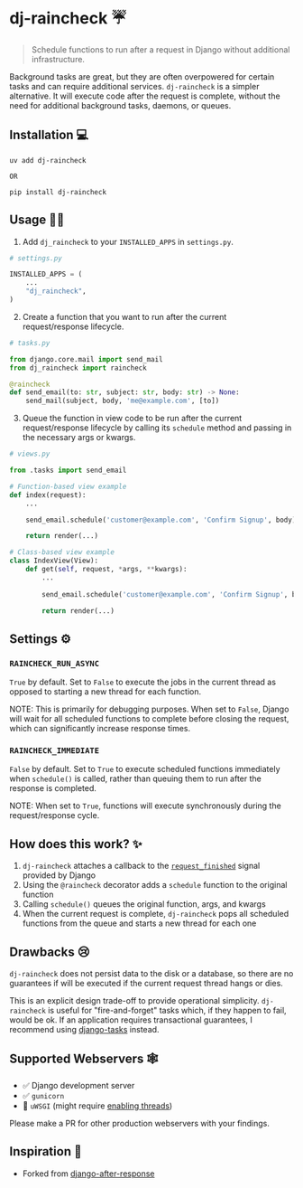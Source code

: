 # dj-raincheck ☔️

> Schedule functions to run after a request in Django without additional infrastructure.

Background tasks are great, but they are often overpowered for certain tasks and can require additional services. `dj-raincheck` is a simpler alternative. It will execute code after the request is complete, without the need for additional background tasks, daemons, or queues.

## Installation 💻

```shell
uv add dj-raincheck

OR

pip install dj-raincheck
```

## Usage 🧑‍🔧

1. Add `dj_raincheck` to your `INSTALLED_APPS` in `settings.py`.

```python
# settings.py

INSTALLED_APPS = (
    ...
    "dj_raincheck",
)
```

2. Create a function that you want to run after the current request/response lifecycle.

```python
# tasks.py

from django.core.mail import send_mail
from dj_raincheck import raincheck

@raincheck
def send_email(to: str, subject: str, body: str) -> None:
    send_mail(subject, body, 'me@example.com', [to])
```

3. Queue the function in view code to be run after the current request/response lifecycle by calling its `schedule` method and passing in the necessary args or kwargs.

```python
# views.py

from .tasks import send_email

# Function-based view example
def index(request):
    ...

    send_email.schedule('customer@example.com', 'Confirm Signup', body)

    return render(...)

# Class-based view example
class IndexView(View):
    def get(self, request, *args, **kwargs):
        ...
        
        send_email.schedule('customer@example.com', 'Confirm Signup', body)

        return render(...)
```

## Settings ⚙️

### `RAINCHECK_RUN_ASYNC`

`True` by default. Set to `False` to execute the jobs in the current thread as opposed to starting a new thread for each function.

NOTE: This is primarily for debugging purposes. When set to `False`, Django will wait for all scheduled functions to complete before closing the request, which can significantly increase response times.

### `RAINCHECK_IMMEDIATE`

`False` by default. Set to `True` to execute scheduled functions immediately when `schedule()` is called, rather than queuing them to run after the response is completed.

NOTE: When set to `True`, functions will execute synchronously during the request/response cycle.

## How does this work? ✨

1. `dj-raincheck` attaches a callback to the [`request_finished`](https://docs.djangoproject.com/en/stable/ref/signals/#django.core.signals.request_finished) signal provided by Django
2. Using the `@raincheck` decorator adds a `schedule` function to the original function
3. Calling `schedule()` queues the original function, args, and kwargs
4. When the current request is complete, `dj-raincheck` pops all scheduled functions from the queue and starts a new thread for each one

## Drawbacks 😢

`dj-raincheck` does not persist data to the disk or a database, so there are no guarantees if will be executed if the current request thread hangs or dies.

This is an explicit design trade-off to provide operational simplicity. `dj-raincheck` is useful for "fire-and-forget" tasks which, if they happen to fail, would be ok. If an application requires transactional guarantees, I recommend using [django-tasks](https://github.com/RealOrangeOne/django-tasks) instead.

## Supported Webservers 🕸️

- ✅ Django development server
- ✅ `gunicorn`
- 🤷 `uWSGI` (might require [enabling threads](https://uwsgi-docs.readthedocs.io/en/latest/WSGIquickstart.html#a-note-on-python-threads))

Please make a PR for other production webservers with your findings.

## Inspiration 🙏

- Forked from [django-after-response](https://github.com/defrex/django-after-response)
